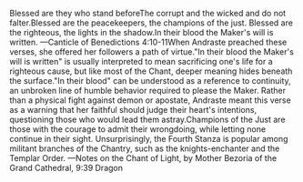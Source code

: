 Blessed are they who stand beforeThe corrupt and the wicked and do not falter.Blessed are the peacekeepers, the champions of the just.
Blessed are the righteous, the lights in the shadow.In their blood the Maker's will is written.
—Canticle of Benedictions 4:10-11When Andraste preached these verses, she offered her followers a path of virtue."In their blood the Maker's will is written" is usually interpreted to mean sacrificing one's life for a righteous cause, but like most of the Chant, deeper meaning hides beneath the surface."In their blood" can be understood as a reference to continuity, an unbroken line of humble behavior required to please the Maker.
Rather than a physical fight against demon or apostate, Andraste meant this verse as a warning that her faithful should judge their heart's intentions, questioning those who would lead them astray.Champions of the Just are those with the courage to admit their wrongdoing, while letting none continue in their sight.
Unsurprisingly, the Fourth Stanza is popular among militant branches of the Chantry, such as the knights-enchanter and the Templar Order.
—Notes on the Chant of Light, by Mother Bezoria of the Grand Cathedral, 9:39 Dragon
